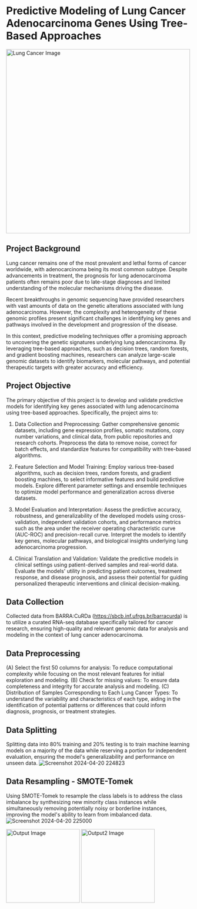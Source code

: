 # Predictive Modeling of Lung Cancer Adenocarcinoma Genes Using Tree-Based Approaches

<img src="https://github.com/jeffwongqy/Biomedical-Healthcare-Genomics-Data-Science/assets/100281127/35e35cd7-2507-47d5-8079-8a11cbaf7b07" width="500" alt="Lung Cancer Image">

## Project Background
Lung cancer remains one of the most prevalent and lethal forms of cancer worldwide, with adenocarcinoma being its most common subtype. Despite advancements in treatment, the prognosis for lung adenocarcinoma patients often remains poor due to late-stage diagnoses and limited understanding of the molecular mechanisms driving the disease.

Recent breakthroughs in genomic sequencing have provided researchers with vast amounts of data on the genetic alterations associated with lung adenocarcinoma. However, the complexity and heterogeneity of these genomic profiles present significant challenges in identifying key genes and pathways involved in the development and progression of the disease.

In this context, predictive modeling techniques offer a promising approach to uncovering the genetic signatures underlying lung adenocarcinoma. By leveraging tree-based approaches, such as decision trees, random forests, and gradient boosting machines, researchers can analyze large-scale genomic datasets to identify biomarkers, molecular pathways, and potential therapeutic targets with greater accuracy and efficiency.

## Project Objective
The primary objective of this project is to develop and validate predictive models for identifying key genes associated with lung adenocarcinoma using tree-based approaches. Specifically, the project aims to:

1. Data Collection and Preprocessing: Gather comprehensive genomic datasets, including gene expression profiles, somatic mutations, copy number variations, and clinical data, from public repositories and research cohorts. Preprocess the data to remove noise, correct for batch effects, and standardize features for compatibility with tree-based algorithms.

2. Feature Selection and Model Training: Employ various tree-based algorithms, such as decision trees, random forests, and gradient boosting machines, to select informative features and build predictive models. Explore different parameter settings and ensemble techniques to optimize model performance and generalization across diverse datasets.

3. Model Evaluation and Interpretation: Assess the predictive accuracy, robustness, and generalizability of the developed models using cross-validation, independent validation cohorts, and performance metrics such as the area under the receiver operating characteristic curve (AUC-ROC) and precision-recall curve. Interpret the models to identify key genes, molecular pathways, and biological insights underlying lung adenocarcinoma progression.

4. Clinical Translation and Validation: Validate the predictive models in clinical settings using patient-derived samples and real-world data. Evaluate the models' utility in predicting patient outcomes, treatment response, and disease prognosis, and assess their potential for guiding personalized therapeutic interventions and clinical decision-making.

## Data Collection
Collected data from BARRA:CuRDa (https://sbcb.inf.ufrgs.br/barracurda) is to utilize a curated RNA-seq database specifically tailored for cancer research, ensuring high-quality and relevant genomic data for analysis and modeling in the context of lung cancer adenocarcinoma.

## Data Preprocessing
(A) Select the first 50 columns for analysis:  To reduce computational complexity while focusing on the most relevant features for initial exploration and modeling.
(B) Check for missing values: To ensure data completeness and integrity for accurate analysis and modeling.
(C) Distribution of Samples Corresponding to Each Lung Cancer Types: To understand the variability and characteristics of each type, aiding in the identification of potential patterns or differences that could inform diagnosis, prognosis, or treatment strategies.

## Data Splitting
Splitting data into 80% training and 20% testing is to train machine learning models on a majority of the data while reserving a portion for independent evaluation, ensuring the model's generalizability and performance on unseen data.
![Screenshot 2024-04-20 224823](https://github.com/jeffwongqy/Biomedical-Healthcare-Genomics-Data-Science/assets/100281127/67bf1db7-a3ea-47dc-8b65-985c1a9ddc7b)

## Data Resampling - SMOTE-Tomek
Using SMOTE-Tomek to resample the class labels is to address the class imbalance by synthesizing new minority class instances while simultaneously removing potentially noisy or borderline instances, improving the model's ability to learn from imbalanced data.
![Screenshot 2024-04-20 225000](https://github.com/jeffwongqy/Biomedical-Healthcare-Genomics-Data-Science/assets/100281127/67fa90ec-65e7-4c83-820d-29b95b43026a)

<img src="https://github.com/jeffwongqy/Biomedical-Healthcare-Genomics-Data-Science/assets/100281127/5dda9c70-a1af-49f3-bae2-18e6f057a07f" width="200" alt="Output Image">

<img src="https://github.com/jeffwongqy/Biomedical-Healthcare-Genomics-Data-Science/assets/100281127/2bc3d43e-ebd2-4954-8a31-1145fe295cb1" width="200" alt="Output2 Image">








